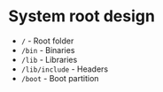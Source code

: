 # System root design

* `/` - Root folder
* `/bin` - Binaries
* `/lib` - Libraries
* `/lib/include` - Headers
* `/boot` - Boot partition
